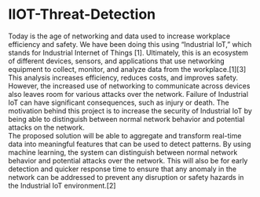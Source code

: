 # IIOT-Threat-Detection

Today is the age of networking and data used to increase workplace efficiency and safety. We 
have been doing this using “Industrial IoT,” which stands for Industrial Internet of Things [1]. 
Ultimately, this is an ecosystem of different devices, sensors, and applications that use 
networking equipment to collect, monitor, and analyze data from the workplace.[1][3] This 
analysis increases efficiency, reduces costs, and improves safety. However, the increased use of 
networking to communicate across devices also leaves room for various attacks over the 
network. Failure of Industrial IoT can have significant consequences, such as injury or death. The 
motivation behind this project is to increase the security of Industrial IoT by being able to 
distinguish between normal network behavior and potential attacks on the network.  
The proposed solution will be able to aggregate and transform real-time data into meaningful 
features that can be used to detect patterns. By using machine learning, the system can 
distinguish between normal network behavior and potential attacks over the network. This will 
also be for early detection and quicker response time to ensure that any anomaly in the network 
can be addressed to prevent any disruption or safety hazards in the Industrial IoT environment.[2] 
